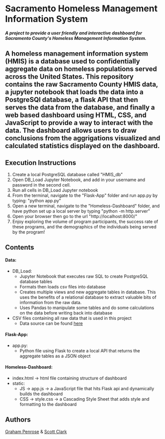 # Sacramento Homeless Management Information System
##### A project to provide a user friendly and interactive dashboard for Sacramento County's Homeless Management Information System.
A homeless management information system (HMIS) is a database used to confidentially aggregate data on homeless populations served across the United States. This repository contains the raw Sacramento County HMIS data, a jupyter notebook that loads the data into a PostgreSQl database, a flask API that then serves the data from the database, and finally a web based dashboard using HTML, CSS, and JavaScript to provide a way to interact with the data. The dashboard allows users to draw conclusions from the aggrigations visualized and calculated statistics displayed on the dashboard.  
-
Execution Instructions
-
  1) Create a local PostgreSQL database called "HMIS_db"
  2) Open DB_Load Jupyter Notebook, and add in your username and password in the second cell.
  3) Run all cells in DB_Load Jupyter notebook
  4) From the terminal, navigate to the "Flask-App" folder and run app.py by typing: "python app.py"
  5) Open a new terminal, navigate to the "Homeless-Dashboard" folder, and have python set up a local server by typing "python -m http.server"
  6) Open your browser then go to the url "http://localhost:8000/"
  7) Enjoy exploring the volume of program participants, the success rate of these programs, and the demographics of the individuals being served by the program!

Contents
-
#### Data:
  - DB_Load:
    - Jupyter Notebook that executes raw SQL to create PostgreSQL database tables
    - Formats then loads csv files into database 
    - Creates multiple views and new aggregate tables in database.  This uses the benefits of a relational database to extract valuable bits of information from the raw data.
    - Uses Pandas to manipulate some tables and do some calculations on the data before writing back into database 
  - CSV files containing all raw data that is used in this project
    - Data source can be found [here](https://github.com/code4sac/sacramento-county-homeless-hmis-data/tree/master/data)
#### Flask-App:
  - app.py:
    - Python file using Flask to create a local API that returns the aggregate tables as a JSON object 
#### Homeless-Dashboard:
  - index.html -> html file containing structure of dashboard 
  - static:
    - JS -> app.js -> a JavaScript file that hits Flask api and dynamically builds the dashboard
    - CSS -> style.css -> a Cascading Style Sheet that adds style and formatting to the dashboard

Authors
-
[Graham Penrose](https://www.linkedin.com/in/graham-penrose-ab6a7b188/) & [Scott Clark](https://www.linkedin.com/in/scott-d-clark/)
